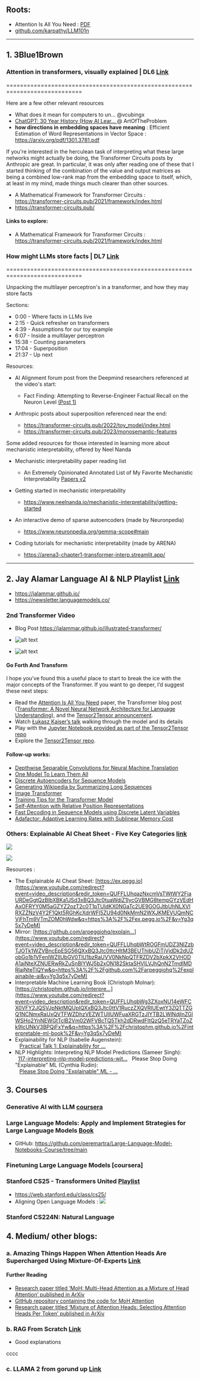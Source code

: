 ## Roots:

- Attention Is All You Need : [PDF](nn-zero-to-hero/lectures/11.Attention-All-You-Need.pdf)
- [github.com/karpathy/LLM101n](https://github.com/karpathy/LLM101n)

---
## 1. 3Blue1Brown 

### Attention in transformers, visually explained | DL6 [Link](https://www.youtube.com/watch?v=eMlx5fFNoYc&t=269s)
============================================================================

Here are a few other relevant resources

- What does it mean for computers to un...  @vcubingx 
- [ChatGPT: 30 Year History (How AI Lear...  ](https://www.youtube.com/watch?v=OFS90-FX6pg) @ ArtOfTheProblem
- **how directions in embedding spaces have meaning** : Efficient Estimation of Word Representations in Vector Space : https://arxiv.org/pdf/1301.3781.pdf

If you're interested in the herculean task of interpreting what these large networks might actually be doing, the Transformer Circuits posts by Anthropic are great. In particular, it was only after reading one of these that I started thinking of the combination of the value and output matrices as being a combined low-rank map from the embedding space to itself, which, at least in my mind, made things much clearer than other sources.
- A Mathematical Framework for Transformer Circuits : https://transformer-circuits.pub/2021/framework/index.html
- https://transformer-circuits.pub/

#### Links to explore:
- A Mathematical Framework for Transformer Circuits : https://transformer-circuits.pub/2021/framework/index.html


### How might LLMs store facts | DL7 [Link](https://www.youtube.com/watch?v=9-Jl0dxWQs8&list=PLZHQObOWTQDNU6R1_67000Dx_ZCJB-3pi&index=8)
============================================================================

Unpacking the multilayer perceptron's in a transformer, and how they may store facts

Sections:
* 0:00 - Where facts in LLMs live
* 2:15 - Quick refresher on transformers
* 4:39 - Assumptions for our toy example
* 6:07 - Inside a multilayer perceptron
* 15:38 - Counting parameters
* 17:04 - Superposition
* 21:37 - Up next


Resources: 
- AI Alignment forum post from the Deepmind researchers referenced at the video's start:
	- Fact Finding: Attempting to Reverse-Engineer Factual Recall on the Neuron Level [(Post 1)](https://www.alignmentforum.org/posts/iGuwZTHWb6DFY3sKB/fact-finding-attempting-to-reverse-engineer-factual-recall)

- Anthropic posts about superposition referenced near the end:
	- https://transformer-circuits.pub/2022/toy_model/index.html 
	- https://transformer-circuits.pub/2023/monosemantic-features


Some added resources for those interested in learning more about mechanistic interpretability, offered by Neel Nanda

- Mechanistic interpretability paper reading list
    - An Extremely Opinionated Annotated List of My Favorite Mechanistic Interpretability [Papers v2](https://www.alignmentforum.org/posts/NfFST5Mio7BCAQHPA/an-extremely-opinionated-annotated-list-of-my-favourite)

- Getting started in mechanistic interpretability
	- https://www.neelnanda.io/mechanistic-interpretability/getting-started 

- An interactive demo of sparse autoencoders (made by Neuronpedia)
	- https://www.neuronpedia.org/gemma-scope#main

- Coding tutorials for mechanistic interpretability (made by ARENA)
	- https://arena3-chapter1-transformer-interp.streamlit.app/

---
## 2. Jay Alamar Language AI & NLP Playlist [Link](https://www.youtube.com/playlist?list=PLTx9yCaDlo1UlgZiSgEjq86Zvbo2yC87d)

- https://jalammar.github.io/
- https://newsletter.languagemodels.co/ 

### 2nd Transformer Video

- Blog Post https://jalammar.github.io/illustrated-transformer/
  
- ![alt text](image-1.png)
- ![alt text](image-2.png)
#### Go Forth And Transform
I hope you’ve found this a useful place to start to break the ice with the major concepts of the Transformer. If you want to go deeper, I’d suggest these next steps:
- Read the [Attention Is All You Need](https://arxiv.org/abs/1706.03762) paper, the Transformer blog post ([Transformer: A Novel Neural Network Architecture for Language Understanding](https://ai.googleblog.com/2017/08/transformer-novel-neural-network.html)), and the [Tensor2Tensor announcement](https://ai.googleblog.com/2017/06/accelerating-deep-learning-research.html).
- Watch [Łukasz Kaiser’s talk](https://www.youtube.com/watch?v=rBCqOTEfxvg) walking through the model and its details
- Play with the [Jupyter Notebook provided as part of the Tensor2Tensor repo](https://colab.research.google.com/github/tensorflow/tensor2tensor/blob/master/tensor2tensor/notebooks/hello_t2t.ipynb)
- Explore the [Tensor2Tensor repo](https://github.com/tensorflow/tensor2tensor).

#### Follow-up works:
- [Depthwise Separable Convolutions for Neural Machine Translation](https://arxiv.org/abs/1706.03059)
- [One Model To Learn Them All](https://arxiv.org/abs/1706.05137)
- [Discrete Autoencoders for Sequence Models](https://arxiv.org/abs/1801.09797)
- [Generating Wikipedia by Summarizing Long Sequences](https://arxiv.org/abs/1801.10198)
- [Image Transformer](https://arxiv.org/abs/1802.05751)
- [Training Tips for the Transformer Model](https://arxiv.org/abs/1804.00247)
- [Self-Attention with Relative Position Representations](https://arxiv.org/abs/1803.02155)
- [Fast Decoding in Sequence Models using Discrete Latent Variables](https://arxiv.org/abs/1803.03382)
- [Adafactor: Adaptive Learning Rates with Sublinear Memory Cost](https://arxiv.org/abs/1804.04235)

### Others: Explainable AI Cheat Sheet - Five Key Categories [link](https://www.youtube.com/watch?v=Yg3q5x7yDeM&list=PLTx9yCaDlo1UN8ACYqzjq2tj2m2sVr3gB&index=1)

![](Pasted%20image%2020241206183838.png)

![](Pasted%20image%2020241206183900.png)

Resources : 
- The Explainable AI Cheat Sheet: [https://ex.pegg.io](https://www.youtube.com/redirect?event=video_description&redir_token=QUFFLUhqazNxcmVsTWtWY2FiaURDeGgtQzBlbXBKa1JSd3xBQ3Jtc0tuaWdiZ1IycGVBMG8tempGYzVEdHAxOFRYY0M5aGZYZ2ozT2c0T1pTUldKX0NGaTc2UE9GOGJtbUhNLXVIRXZZNzV4Y2F1Qkt5RGhKcXdrWFl5ZU94d0NkMmN2WXJKMEVUQmNCVjFhTm9VTmZOM0hWdw&q=https%3A%2F%2Fex.pegg.io%2F&v=Yg3q5x7yDeM) 
- Mirror: [https://github.com/arpeggiohq/explain...](https://www.youtube.com/redirect?event=video_description&redir_token=QUFFLUhqbWtROGFmUDZ3NlZzbTJOTk1WZVBncEpESG56QXxBQ3Jtc0ttcHItM3BEUThibUZiTjVjdDk2dUZobGo1b1VFenlWZllUbGV0TlU1bzRaUVV0NkNpQTFRZDV2bXpkX2VHODA1ajNteXZNUERwRkZuSnBlYWJ5b2xON182SktaSHVlLVJhQnN2TmdlMDRlajNteTlQYw&q=https%3A%2F%2Fgithub.com%2Farpeggiohq%2Fexplainabile-ai&v=Yg3q5x7yDeM) 
- Interpretable Machine Learning Book (Christoph Molnar): [https://christophm.github.io/interpre...](https://www.youtube.com/redirect?event=video_description&redir_token=QUFFLUhqbWg3ZXoxNU14eWFCX0VFY2JQSVJpNktMQUpIQXxBQ3Jtc0ttV1RuczZXQVRIUEwtY3ZQTTZGQ1NCNmxRaUxQVTFWZDhzVEZWTUllUWFuaXRGTzJIYTB2LWlNdjlnZGlWSHo2YnNEWGtTclB2Vm02WFVBcTQ5Tkh2dDRwdFItQzQ5eTRYaTZoZk9IcUNkV3BPQjFxYw&q=https%3A%2F%2Fchristophm.github.io%2Finterpretable-ml-book%2F&v=Yg3q5x7yDeM) 
- Explainability for NLP (Isabelle Augenstein):    [Practical Talk 1: Explainability for ...](https://www.youtube.com/watch?v=XiaTNOHPpuA&t=0s)   
- NLP Highlights: Interpreting NLP Model Predictions (Sameer Singh):   [117-interpreting-nlp-model-predictions-wit...](https://www.youtube.com/redirect?event=video_description&redir_token=QUFFLUhqbE9hdWJMcmk2VEpIdnZYelNqdnNkRlRBWDAtUXxBQ3Jtc0tuVnFVTTFIdnJha2dhUkh3VG9sdGkwV092d0J0eWpSQmVoUURBMlFEOXp4Q1hUT0xsTGRobk85cjk0Nmd0cV9VazBWdTlqemtDMWVwcXhTdmxoWWtENVpESkNsb1RzMFJscXNZRUdhQVdGaDF2SElCYw&q=https%3A%2F%2Fsoundcloud.com%2Fnlp-highlights%2F117-interpreting-nlp-model-predictions-with-sameer-singh&v=Yg3q5x7yDeM)   Please Stop Doing "Explainable" ML (Cynthia Rudin):    [Please Stop Doing "Explainable" ML - ...](https://www.youtube.com/watch?v=I0yrJz8uc5Q&t=0s)



## 3. Courses 

### Generative AI with LLM [coursera](https://www.coursera.org/learn/generative-ai-with-llms)

### Large Language Models: Apply and Implement Strategies for Large Language Models [Book]()

- GitHub: https://github.com/peremartra/Large-Language-Model-Notebooks-Course/tree/main

### Finetuning Large Language Models [coursera]

### Stanford CS25 - Transformers United [Playlist](https://www.youtube.com/playlist?list=PLoROMvodv4rNiJRchCzutFw5ItR_Z27CM)
- https://web.stanford.edu/class/cs25/
- Aligning Open Language Models : ![](Pasted%20image%2020241206184535.png)

### Stanford CS224N: Natural Language
## 4. Medium/ other blogs: 

### a. Amazing Things Happen When Attention Heads Are Supercharged Using Mixture-Of-Experts [Link](https://levelup.gitconnected.com/amazing-things-happen-when-attention-heads-are-supercharged-using-mixture-of-experts-b55a6b9a0ac8)

#### Further Reading
- [Research paper titled ‘MoH: Multi-Head Attention as a Mixture of Head Attention’ published in ArXiv](https://arxiv.org/abs/2410.11842v1)
- [GitHub repository containing the code for MoH Attention](https://github.com/SkyworkAI/MoH)
- [Research paper titled ‘Mixture of Attention Heads: Selecting Attention Heads Per Token’ published in ArXiv](https://arxiv.org/pdf/2210.05144)

### b. RAG From Scratch [Link](https://pub.towardsai.net/rag-from-scratch-66c5eff02482)
- Good explanations

cccc
### c. LLAMA 2 from gorund up [Link](https://cameronrwolfe.substack.com/p/llama-2-from-the-ground-up)